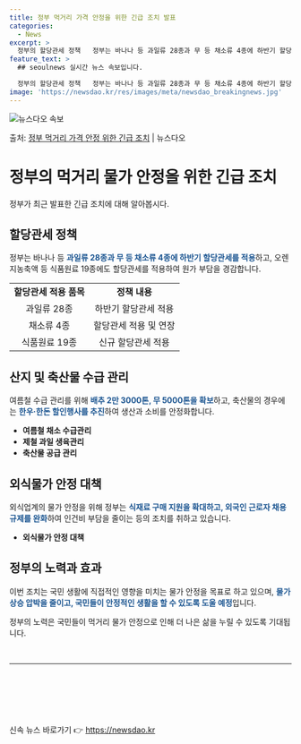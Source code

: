```yaml
---
title: 정부 먹거리 가격 안정을 위한 긴급 조치 발표
categories:
  - News
excerpt: >
  정부의 할당관세 정책   정부는 바나나 등 과일류 28종과 무 등 채소류 4종에 하반기 할당관세를 적용하고,…
feature_text: >
  ## seoulnews 실시간 뉴스 속보입니다.

  정부의 할당관세 정책   정부는 바나나 등 과일류 28종과 무 등 채소류 4종에 하반기 할당관세를 적용하고,…
image: 'https://newsdao.kr/res/images/meta/newsdao_breakingnews.jpg'
---
```


![뉴스다오 속보](https://newsdao.kr/res/images/meta/newsdao_breakingnews.jpg)

<p>출처: <a href="https://newsdao.kr/4080" rel="dofollow">정부 먹거리 가격 안정 위한 긴급 조치</a> | 뉴스다오</p>

<h1 data-ke-size="size26"><b>정부의 먹거리 물가 안정을 위한 긴급 조치</b></h1>
<p data-ke-size="size16">정부가 최근 발표한 긴급 조치에 대해 알아봅시다.</p>

<h2 data-ke-size="size24">할당관세 정책</h2>
<p data-ke-size="size16">정부는 바나나 등 <b><span style="color: #1a5490;">과일류 28종과 무 등 채소류 4종에 하반기 할당관세를 적용</span></b>하고, 오렌지농축액 등 식품원료 19종에도 할당관세를 적용하여 원가 부담을 경감합니다.</p>
<table>
  <tr>
    <td style="text-align: center; height: 17px;"><b>할당관세 적용 품목</b></td>
    <td style="text-align: center; height: 17px;"><b>정책 내용</b></td>
  </tr>
  <tr>
    <td style="text-align: center; height: 17px;">과일류 28종</td>
    <td style="text-align: center; height: 17px;">하반기 할당관세 적용</td>
  </tr>
  <tr>
    <td style="text-align: center; height: 17px;">채소류 4종</td>
    <td style="text-align: center; height: 17px;">할당관세 적용 및 연장</td>
  </tr>
  <tr>
    <td style="text-align: center; height: 17px;">식품원료 19종</td>
    <td style="text-align: center; height: 17px;">신규 할당관세 적용</td>
  </tr>
</table>

<h2 data-ke-size="size24">산지 및 축산물 수급 관리</h2>
<p data-ke-size="size16">여름철 수급 관리를 위해 <b><span style="color: #1a5490;">배추 2만 3000톤, 무 5000톤을 확보</span></b>하고, 축산물의 경우에는 <b><span style="color: #1a5490;">한우·한돈 할인행사를 추진</span></b>하여 생산과 소비를 안정화합니다.</p>
<ul>
  <li><b>여름철 채소 수급관리</b></li>
  <li><b>제철 과일 생육관리</b></li>
  <li><b>축산물 공급 관리</b></li>
</ul>

<h2 data-ke-size="size24">외식물가 안정 대책</h2>
<p data-ke-size="size16">외식업계의 물가 안정을 위해 정부는 <b><span style="color: #1a5490;">식재료 구매 지원을 확대하고, 외국인 근로자 채용 규제를 완화</span></b>하여 인건비 부담을 줄이는 등의 조치를 취하고 있습니다.</p>
<ul>
  <li><b>외식물가 안정 대책</b></li>
</ul>

<h2 data-ke-size="size24">정부의 노력과 효과</h2>
<p data-ke-size="size16">이번 조치는 국민 생활에 직접적인 영향을 미치는 물가 안정을 목표로 하고 있으며, <b><span style="color: #1a5490;">물가 상승 압박을 줄이고, 국민들이 안정적인 생활을 할 수 있도록 도울 예정</span></b>입니다.</p>
<p data-ke-size="size16">정부의 노력은 국민들이 먹거리 물가 안정으로 인해 더 나은 삶을 누릴 수 있도록 기대됩니다.</p>

<p data-ke-size="size16">&nbsp;</p>

<hr>

<p data-ke-size="size16">&nbsp;</p>
<p data-ke-size="size16">&nbsp;</p>
<p data-ke-size="size16">&nbsp;</p> 

신속 뉴스 바로가기 👉 <a href="https://newsdao.kr" rel="dofollow">https://newsdao.kr</a>


